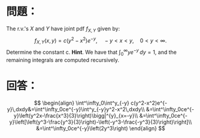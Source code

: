 # 問題：
The r.v.'s $X$ and $Y$ have joint pdf $f_{X,Y}$ given by:
$$
f_{X,Y}(x,y)=c(y^2-x^2)e^{-y},\quad -y<x<y,\quad0<y<\infty.$$
Determine the constant c.
**Hint**. We have that $\int^\infty_0 ye^{-y}\,dy=1$, and the remaining integrals are computed recursively.
# 回答：
$$
\begin{align}
\int^\infty_0\int^y_{-y} c(y^2-x^2)e^{-y}\,dxdy&=\int^\infty_0ce^{-y}\int^y_{-y}y^2-x^2\,dxdy\\
&=\int^\infty_0ce^{-y}\left(y^2x-\frac{x^3}{3}\right)\bigg|^{y}_{x=-y}\\
&=\int^\infty_0ce^{-y}\left[\left(y^3-\frac{y^3}{3}\right)-\left(-y^3-\frac{-y^3}{3}\right)\right]\\
&=\int^\infty_0ce^{-y}\left(2y^3\right)
\end{align}
$$